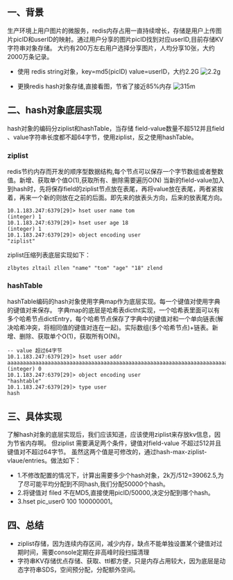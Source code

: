## 一、背景
 生产环境上用户图片的微服务，redis内存占用一直持续增长，存储是用户上传图片picID和userID的映射。通过用户分享的图片picID找到对应userID,目前存储KV 字符串对象存储。
 大约有200万左右用户选择分享图片，人均分享10张，大约2000万条记录。
 
 * 使用 redis string对象，key=md5(picID) value=userID，大约2.2G
![2.2g](/content/images/2019/12/2.2g.png)
 
 * 更换redis hash对象存储,直接看图，节省了接近85%内存
![315m](/content/images/2019/12/315m.png) 
 
 ## 二、hash对象底层实现
  hash对象的编码分ziplist和hashTable，当存储 field-value数量不超512并且field 、value字符串长度都不超64字节，使用ziplist，反之使用hashTable。
 ### ziplist
  redis节约内存而开发的顺序型数据结构,每个节点可以保存一个字节数组或者整数值。新增、获取单个值O(1),获取所有、删除需要遍历O(N)
  当新的field-value加入到hash时，先将保存field的ziplist节点放在表尾，再将value放在表尾，两者紧挨着，再来一个新的则放在之前的后面。即先来的放表头方向，后来的放表尾方向。
~~~ 
10.1.183.247:6379[29]> hset user name tom
(integer) 1
10.1.183.247:6379[29]> hset user age 18
(integer) 1
10.1.183.247:6379[29]> object encoding user
"ziplist"
~~~
ziplist压缩列表底层实现如下：
 ~~~
 zlbytes zltail zllen "name" "tom" "age" "18" zlend
 ~~~
 
 ### hashTable
 hashTable编码的hash对象使用字典map作为底层实现。每一个键值对使用字典的键值对来保存。
 字典map的底层是哈希表dictht实现，一个哈希表里面可以有多个哈希节点dictEntry，每个哈希节点保存了字典中的键值对和一个单向链表(解决哈希冲突，将相同值的键值对连在一起)。实际数组(多个哈希节点)+链表。新增、删除、获取单个O(1)，获取所有O(N)。
 ~~~
 -- value 超过64字节
 10.1.183.247:6379[29]> hset user addr aaaaaaaaaaaaaaaaaaaaaaaaaaaaaaaaaaaaaaaaaaaaaaaaaaaaaaaaaaaaaaaaaaaaaaaaa
(integer) 0
10.1.183.247:6379[29]> object encoding user
"hashtable"
10.1.183.247:6379[29]> type user
hash
 ~~~
 
  ## 三、具体实现
  
  了解hash对象的底层实现后，我们应该知道，应该使用ziplist来存放kv信息，因为节省内存啊。
  但ziplist 需要满足两个条件，键值对field-value 不超过512并且键值对不超过64字节。
  虽然这两个值是可修改的，通过hash-max-ziplist-vlaue/entries。做法如下：
  * 1.不修改配置的情况下，计算出需要多少个hash对象，2k万/512=39062.5,为了尽可能平均分配到不同hash,我们分配50000个hash。
  * 2.将键值对 filed 不在MD5,直接使用picID/50000,决定分配到哪个hash。
  * 3.hset pic_user0 100 100000001。
  
  ## 四、总结
  * ziplist存储，因为连续内存区间，减少内存，缺点不能单独设置某个键值对过期时间，需要console定期在非高峰时段扫描清理
  * 字符串KV存储优点存储、获取、ttl都方便，只是内存占用较大，因为底层是动态字符串SDS，空间预分配，分配额外空间。
